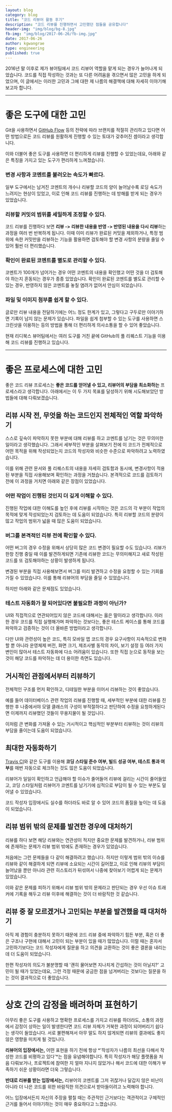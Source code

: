 ```yaml
---
layout: blog
category: blog
title: "코드 리뷰어 활동 후기"
description: "코드 리뷰를 진행하면서 고민했던 점들을 공유합니다"
header-img: "img/blog/bg-8.jpg"
fb-img: "img/blog/2017-06-26/fb-img.jpg"
date: 2017-06-26
author: kgwangrae
type: engineering
published: true
---
```


2016년 말 이후로 제가 뷰어팀에서 코드 리뷰어 역할을 맡게 되는 경우가 늘어나게 되었습니다. 코드를 직접 작성하는 것과는 또 다른 어려움을 겪으면서 많은 고민을 하게 되었으며, 이 글에서는 이러한 고민과 그에 대한 제 나름의 해결책에 대해 자세히 이야기해보고자 합니다.

----------------

# 좋은 도구에 대한 고민

Git을 사용하면서 [GitHub Flow](https://guides.github.com/introduction/flow) 등의 전략에 따라 브랜치를 적절히 관리하고 있다면 어떤 방법으로든 코드 리뷰를 원활하게 진행할 수 있는 토대가 갖추어진 셈이라고 생각합니다.

이와 더불어 좋은 도구를 사용하면 더 편리하게 리뷰를 진행할 수 있었는데요, 아래와 같은 특징을 가지고 있는 도구가 편리하게 느껴졌습니다.

### 변경 사항과 코멘트를 불러오는 속도가 빠르다.

일부 도구에서는 남겨진 코멘트의 개수나 리뷰할 코드의 양이 늘어날수록 로딩 속도가 느려지는 현상이 있었고, 이로 인해 코드 리뷰를 진행하는 데 방해를 받게 되는 경우가 있었습니다.

### 리뷰할 커밋의 범위를 세밀하게 조정할 수 있다.

코드 리뷰를 진행하다 보면 **리뷰 -> 리뷰한 내용을 반영 -> 반영된 내용을 다시 리뷰**하는 과정을 여러 번 반복하게 됩니다. 이때 이미 리뷰가 완료된 커밋을 제외하거나, 특정 범위에 속한 커밋만을 리뷰하는 기능을 활용하면 검토해야 할 변경 사항의 분량을 줄일 수 있어 훨씬 더 편리했습니다.

### 확인이 완료된 코멘트를 별도로 관리할 수 있다.

코멘트가 100개가 넘어가는 경우 어떤 코멘트의 내용을 확인했고 어떤 것을 더 검토해야 하는지 혼동되는 경우가 종종 있었습니다. 확인이 완료된 코멘트를 별도로 관리할 수 있는 경우, 반영하지 않은 코멘트를 놓칠 염려가 없어서 안심이 되었습니다.

### 파일 및 이미지 첨부를 쉽게 할 수 있다.

글로만 리뷰 내용을 전달하기에는 어느 정도 한계가 있고, 그렇다고 구두로만 이야기하면 기록이 남지 않는 문제가 있습니다. 파일을 쉽게 첨부할 수 있는 도구를 사용하면 스크린샷을 이용하는 등의 방법을 통해 더 편리하게 의사소통을 할 수 있어 좋았습니다.

현재 리디북스 뷰어팀에서는 여러 도구를 거친 끝에 GitHub의 풀 리퀘스트 기능을 이용해 코드 리뷰를 진행하고 있습니다.

---------

# 좋은 프로세스에 대한 고민

좋은 코드 리뷰 프로세스는 **좋은 코드를 얻어낼 수 있고, 리뷰어의 부담을 최소화하는** 프로세스라고 생각합니다. 아래에서는 이 두 가지 목표를 달성하기 위해 시도해보았던 방법들에 대해 다뤄보겠습니다.


## 리뷰 시작 전, 무엇을 하는 코드인지 전체적인 역할 파악하기

스스로 깊숙이 파악하지 못한 부분에 대해 리뷰를 하고 코멘트를 남기는 것은 무의미한 일이라고 생각했습니다. 그래서 세부적인 부분을 살펴보기 전에 이 코드가 전체적으로 어떤 목적을 위해 작성되었는지 코드의 작성자와 비슷한 수준으로 파악하려고 노력하였습니다.

이를 위해 관련 문서와 풀 리퀘스트의 내용을 자세히 검토함과 동시에, 변경사항이 적용된 부분을 직접 사용해보며 확인하는 과정을 거쳤습니다. 본격적으로 코드를 검토하기 전에 이 과정을 거치면 아래와 같은 장점이 있었습니다.

### 어떤 작업이 진행된 것인지 더 깊게 이해할 수 있다.

진행된 작업에 대한 이해도를 높인 후에 리뷰를 시작하는 것은 코드의 각 부분이 작업의 목적에 맞게 작성되었는지 검토하는 데 도움이 되었습니다. 특히 리뷰할 코드의 분량이 많고 작업의 범위가 넓을 때 많은 도움이 되었습니다.

### 버그를 본격적인 리뷰 전에 확인할 수 있다.

어떤 버그의 경우 수정을 위해서 상당히 많은 코드 변경이 필요할 수도 있습니다. 리뷰가 한창 진행 중일 때 이를 발견하게되면 기존에 리뷰한 코드는 무의미해지고 새로 작성된 코드를 또 검토해야하는 상황이 발생하게 됩니다.

변경된 부분을 직접 사용해보면서 버그를 미리 발견하고 수정을 요청할 수 있는 기회를 가질 수 있었습니다. 이를 통해 리뷰어의 부담을 줄일 수 있었습니다.

하지만 아래와 같은 문제점도 있었습니다.

### 테스트 자동화가 잘 되어있다면 불필요한 과정이 아닌가?

UI와 직접적으로 연관되어있지 않은 코드에 대해서는 옳은 말이라고 생각합니다. 이러한 경우 코드를 직접 실행해가며 파악하는 것보다는, 좋은 테스트 케이스를 통해 코드를 파악하고 검증하는 것이 더 올바른 방법이라고 생각합니다.

다만 UI와 관련성이 높은 코드, 특히 모바일 앱 코드의 경우 요구사항이 지속적으로 변화할 뿐 아니라 운영체제 버전, 화면 크기, 제조사별 동작의 차이, 보기 설정 등 여러 가지 변인이 많아서 테스트 자동화에 다소 어려움이 있습니다. 또한 직접 눈으로 동작을 보는 것이 해당 코드를 파악하는 데 더 용이한 측면도 있습니다.


## 거시적인 관점에서부터 리뷰하기

전체적인 구조를 먼저 확인하고, 디테일한 부분을 이어서 리뷰하는 것이 좋았습니다.

예를 들어 데이터베이스 관련 작업의 리뷰를 진행할 때, 세부적인 부분에 대한 리뷰를 진행한 후 나중에서야 모델 클래스의 구성이 부적절하다고 판단하여 수정을 요청하게된다면 이제까지 리뷰했던 것들이 무용지물이 될 것입니다.

이처럼 큰 변화를 가져올 수 있는 거시적이고 핵심적인 부분부터 리뷰하는 것이 리뷰의 부담을 줄이는데 도움이 되었습니다.


## 최대한 자동화하기

[Travis CI](https://travis-ci.org/)와 같은 도구를 이용해 **코딩 스타일 준수 여부, 빌드 성공 여부, 테스트 통과 여부**를 매번 자동으로 체크하는 것도 많은 도움이 되었습니다.

리뷰어가 일일이 확인하고 언급해야 할 이슈가 줄어들어 리뷰에 걸리는 시간이 줄어들었고, 코딩 스타일처럼 리뷰어가 코멘트를 남기기에 심적으로 부담이 될 수 있는 부분도 덜어낼 수 있었습니다.

코드 작성자 입장에서도 실수를 하더라도 바로 알 수 있어 코드의 품질을 높이는 데 도움이 되었습니다.


## 리뷰 범위 밖의 문제를 발견한 경우에 대처하기

리뷰를 하다 보면 해당 리뷰와는 연관성이 적지만 중요한 문제를 발견하거나, 리뷰 범위에 존재하는 문제가 리뷰 범위 밖에도 존재하는 경우가 있었습니다.

처음에는 그런 문제들을 다 같이 해결하려고 했습니다. 하지만 이렇게 범위 밖의 이슈를 리뷰와 같이 해결하게 되면 리뷰에 소요되는 시간이 길어졌고, 이로 인해 리뷰의 부담이 늘어났을 뿐만 아니라 관련 히스토리가 뒤섞여서 나중에 찾아보기 어렵게 되는 문제가 있었습니다.

이와 같은 문제를 피하기 위해서 리뷰 범위 밖의 문제라고 판단되는 경우 우선 이슈 트래커에 기록을 해두고 리뷰 이후에 해결하는 것이 더 바람직한 것 같습니다.


## 리뷰 중 잘 모르겠거나 고민되는 부분을 발견했을 때 대처하기

아직 제 경험이 충분하지 못하기 때문에 코드 리뷰 중에 파악하기 힘든 부분, 혹은 더 좋은 구조나 구현에 대해서 고민이 되는 부분이 있을 때가 많았습니다. 이럴 때는 혼자서 고민하기보다는 코드 작성자에게 질문을 하고 의견을 교환하는 것이 좋은 결론을 내리는 데 더 도움이 되었습니다.

한편 작성자의 의도가 불분명할 때 '괜히 물어보면 지나치게 간섭하는 것이 아닐지?' 고민이 될 때가 있었는데요, 그런 걱정 때문에 궁금한 점을 넘겨버리는 것보다는 질문을 하는 것이 결과적으로 더 좋았습니다.

-------

# 상호 간의 감정을 배려하며 표현하기

아무리 좋은 도구를 사용하고 명확한 프로세스를 가지고 리뷰를 하더라도, 소통의 과정에서 감정이 상하는 일이 발생한다면 코드 리뷰 자체가 거북한 과정이 되어버리기 쉽다는 생각이 들었습니다. 서로 불편해져서 아무 말도 하지 않게되면 리뷰의 결과에도 좋지 않은 영향을 미치게 될 것입니다.

**리뷰어의 입장에서는,** 어떤 표현을 하기 전에 항상 *'작성자가 나름의 최선을 다해서 작성한 코드를 비평하고 있다'*는 점을 유념해야합니다. 특히 작성자가 해당 플랫폼을 처음 다뤄보거나, 프로젝트에 참여한 지 얼마 지나지 않았거나 해서 코드에 대한 이해가 부족하기 쉬운 상황이라면 더욱 그렇습니다.

**반대로 리뷰를 받는 입장에서는,** 리뷰어의 코멘트를 그저 귀찮거나 달갑지 않은 비난이 아니라 더 나은 코드를 위한 바람직한 의견으로서 받아들이려고 노력해야 합니다.

어느 입장에서든지 자신의 주장을 펼칠 때는 주관적인 근거보다는 객관적이고 구체적인 근거를 들어서 이야기하는 것이 매우 중요하다고 느꼈습니다.

